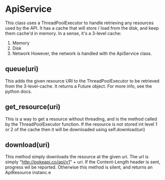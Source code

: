 
# ApiService
This class uses a ThreadPoolExecutor to handle retrieving
any resources used by the API. It has a cache that will
store / load from the disk, and keep them cache'd in memory.
In a sense, it's a 3-level cache:
1. Memory
2. Disk
3. Network
However, the network is handled with the ApiService class.

## queue(uri)
This adds the given resource URI to the ThreadPoolExecutor
to be retrieved from the 3-level-cache. It returns a Future
object. For more info, see the python docs.

## get_resource(uri)
This is a way to get a resource without threading, and is
the method called by the ThreadPoolExecutor function.
If the resource is not stored int level 1 or 2 of the cache
then it will be downloaded using self.download(uri)

## download(uri)
This method simply downloads the resource at the given uri.
The url is simply "http://pokeapi.co/api/v1" + uri.
If the Content-Length header is sent, progress wil be reported.
Otherwise this method is silent, and returns an ApiResource instanc.e
